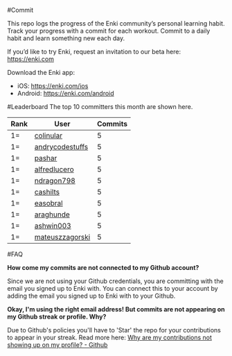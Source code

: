 #Commit

This repo logs the progress of the Enki community’s personal learning habit. Track your progress with a commit for each workout. Commit to a daily habit and learn something new each day.

If you’d like to try Enki, request an invitation to our beta here: https://enki.com

Download the Enki app: 
 - iOS: https://enki.com/ios
 - Android: https://enki.com/android

#Leaderboard
The top 10 committers this month are shown here.

| Rank | User | Commits |
|------|------|---------|
|1=|[colinular](https://github.com/colinular)|5|
|1=|[andrycodestuffs](https://github.com/andrycodestuffs)|5|
|1=|[pashar](https://github.com/pashar)|5|
|1=|[alfredlucero](https://github.com/alfredlucero)|5|
|1=|[ndragon798](https://github.com/ndragon798)|5|
|1=|[cashilts](https://github.com/cashilts)|5|
|1=|[easobral](https://github.com/easobral)|5|
|1=|[araghunde](https://github.com/araghunde)|5|
|1=|[ashwin003](https://github.com/ashwin003)|5|
|1=|[mateuszzagorski](https://github.com/mateuszzagorski)|5|

#FAQ

**How come my commits are not connected to my Github account?**

Since we are not using your Github credentials, you are committing with the email you signed up to Enki with. You can connect this to your account by adding the email you signed up to Enki with to your Github.

**Okay, I'm using the right email address! But commits are not appearing on my Github streak or profile. Why?**

Due to Github's policies you'll have to 'Star' the repo for your contributions to appear in your streak. Read more here: [Why are my contributions not showing up on my profile? - Github](https://help.github.com/articles/why-are-my-contributions-not-showing-up-on-my-profile/)
